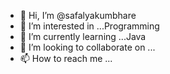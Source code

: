 - 👋 Hi, I’m @safalyakumbhare
- 👀 I’m interested in ...Programming
- 🌱 I’m currently learning ...Java
- 💞️ I’m looking to collaborate on ...
- 📫 How to reach me ...

<!---
safalyakumbhare/safalyakumbhare is a ✨ special ✨ repository because its `README.md` (this file) appears on your GitHub profile.
You can click the Preview link to take a look at your changes.
--->
